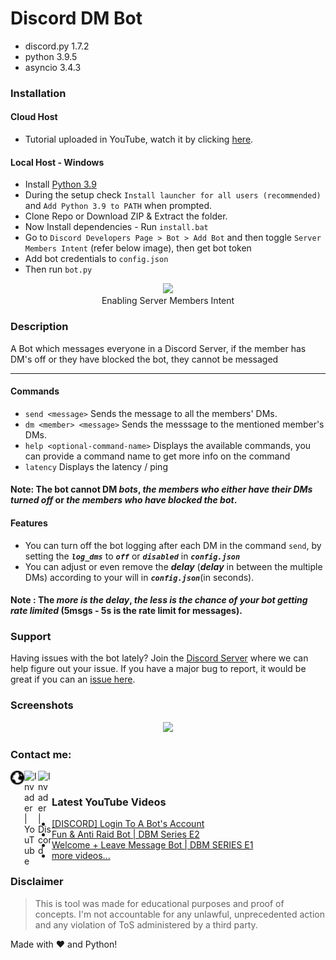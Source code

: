 # Discord DM Bot 

- discord.py 1.7.2
- python 3.9.5
- asyncio 3.4.3

### Installation

#### Cloud Host
- Tutorial uploaded in YouTube, watch it by clicking [here][youtube_tutorial].

#### Local Host - Windows
- Install [Python 3.9][python_link]
- During the setup check `Install launcher for all users (recommended)` and `Add Python 3.9 to PATH` when prompted.
- Clone Repo or Download ZIP & Extract the folder.
- Now Install dependencies - Run `install.bat`
- Go to `Discord Developers Page > Bot > Add Bot` and then toggle `Server Members Intent` (refer below image), then get bot token
- Add bot credentials to `config.json`
- Then run `bot.py`


<div align=center><img src="assets/membersintent.PNG"></div>
<div align=center>Enabling Server Members Intent</div>

### Description

A Bot which messages everyone in a Discord Server, if the member has DM's off or they have blocked the bot, they cannot be messaged

***

#### Commands
- `send <message>` Sends the message to all the members' DMs.
- `dm <member> <message>` Sends the messsage to the mentioned member's DMs.
- `help <optional-command-name>` Displays the available commands, you can provide a command name to get more info on the command
- `latency` Displays the latency / ping

#### Note: The bot cannot DM **_bots_**, **_the members who either have their DMs turned off_** or **_the members who have blocked the bot_**.

#### Features
- You can turn off the bot logging after each DM in the command `send`, by setting the **_`log_dms`_** to **_`off`_** or **_`disabled`_** in **_`config.json`_**
- You can adjust or even remove the ***delay*** (**_delay_** in between the multiple DMs) according to your will in ***`config.json`***(in seconds).

#### Note : The ***more is the delay***, ***the less is the chance of your bot getting rate limited*** **(5msgs - 5s is the rate limit for messages)**.

### Support

Having issues with the bot lately? Join the [Discord Server][discord] where we can help figure out your issue. If you have a major bug to report, it would be great if you can an [issue here](https://github.com/invader1234/discord-dm-1.7.2/issues).



### Screenshots

<div align="center"><img src="assets/haha.png"></div>


### Contact me:
[<img align="left" alt="Invader" width="22px" src="https://raw.githubusercontent.com/iconic/open-iconic/master/svg/globe.svg" />][website]
[<img align="left" alt="Invader | YouTube" width="22px" src="https://cdn.jsdelivr.net/npm/simple-icons@v3/icons/youtube.svg" />][youtube]
[<img align="left" alt="Invader | Discord" width="22px" src="https://cdn.jsdelivr.net/npm/simple-icons@3.13.0/icons/discord.svg" />][discord]

</br>



### Latest YouTube Videos

- [\[DISCORD\] Login To A Bot's Account](https://www.youtube.com/watch?v=Z-S5SvgbmrM)
- [Fun & Anti Raid Bot | DBM Series E2](https://youtu.be/Cqaxt5GTfuo)
- [Welcome + Leave Message Bot | DBM SERIES E1](https://youtu.be/gS8Ncj0A-jA)
- [more videos...](https://youtube.com/invader6)


### Disclaimer
> This is tool was made for educational purposes and proof of concepts. I'm not accountable for any unlawful, unprecedented action and any violation of ToS administered by a third party.


Made with ❤️ and Python!


[website]: https://sites.google.com/view/invaderop/home
[discord]: https://discord.gg/CwVJDCH
[youtube]: https://www.youtube.com/Invader6
[youtube_tutorial]: https://youtube.com/watch?v=
[python_link]: https://www.python.org/downloads/release/python-395/
